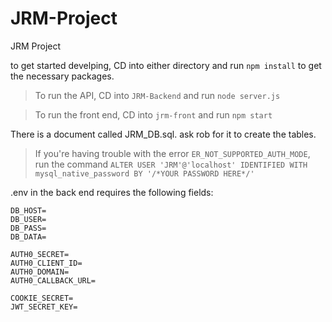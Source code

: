 # JRM-Project
JRM Project

to get started develping, CD into either directory and run `npm install` to get the necessary packages.

>To run the API, CD into `JRM-Backend` and run `node server.js`

>To run the front end, CD into `jrm-front` and run `npm start`

There is a document called JRM_DB.sql. ask rob for it to create the tables.

> If you're having trouble with the error `ER_NOT_SUPPORTED_AUTH_MODE`, run the command `ALTER USER 'JRM'@'localhost' IDENTIFIED WITH mysql_native_password BY '/*YOUR PASSWORD HERE*/'`

.env in the back end requires the following fields: 

```
DB_HOST=
DB_USER=
DB_PASS=
DB_DATA=

AUTH0_SECRET=
AUTH0_CLIENT_ID=
AUTH0_DOMAIN=
AUTH0_CALLBACK_URL=

COOKIE_SECRET=
JWT_SECRET_KEY=

```